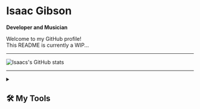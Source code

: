 # Isaac Gibson

**Developer and Musician**

Welcome to my GitHub profile! <br>
This README is currently a WIP...

---

![Isaacs's GitHub stats](https://github-readme-stats.vercel.app/api?username=IsaacDGibson&show_icons=true&theme=react)

---

<!-- START TOOLS DROPDOWN -->

<details> 
  <summary><h2>🛠️ My Tools</h2></summary>
  <!-- START LANGUAGES -->
  
  <h3>👨‍💻 Programming and Markup Languages</h3>
  <p> 
    <img alt="Markdown" src="https://img.shields.io/badge/markdown-%23000000.svg?style=for-the-badge&logo=markdown&logoColor=white"/>
    <img alt="HTML" src="https://img.shields.io/badge/html-%23E34F26.svg?style=for-the-badge&logo=html5&logoColor=white"/>
    <img alt="CSS" src="https://img.shields.io/badge/css-%231572B6.svg?style=for-the-badge&logo=css3&logoColor=white"/>
    <img alt="Java" src="https://custom-icon-badges.demolab.com/badge/Java-%23ED8B00.svg?style=for-the-badge&logo=java&logoColor=white"/>
    <img alt="JavaScript" src="https://img.shields.io/badge/javascript-%23323330.svg?style=for-the-badge&logo=javascript&logoColor=%23F7DF1E"/>
    <img alt="Python" src="https://img.shields.io/badge/python-3670A0?style=for-the-badge&logo=python&logoColor=ffdd54"/> 
  </p>
  
  <!-- END LANGUAGES -->
  
  <!-- LIBRARIES IN FUTURE? -->
  <h3>📚 Frameworks, Platforms and Libraries</h3>
  <img alt="NPM" src="https://img.shields.io/badge/NPM-%23000000.svg?style=for-the-badge&logo=npm&logoColor=white"/>
  <img alt="TailwindCSS" src="https://img.shields.io/badge/tailwindcss-%2338B2AC.svg?style=for-the-badge&logo=tailwind-css&logoColor=white"/>
  <!-- START SOFTWARE & TOOLS -->
  
  <h3>💻 Software and Tools</h3>
  <p>
    <img alt="Windows" src="https://img.shields.io/badge/Windows-0078D6?style=for-the-badge&logo=windows&logoColor=white"/>
    <img alt="Windows Terminal" src="https://img.shields.io/badge/Windows%20Terminal-%234D4D4D.svg?style=for-the-badge&logo=windows-terminal&logoColor=white"/>
    <img alt="Visual Studio Code" src="https://img.shields.io/badge/Visual%20Studio%20Code-0078d7.svg?style=for-the-badge&logo=visual-studio-code&logoColor=white"/>
    <img alt="IntelliJ IDEA" src="https://img.shields.io/badge/IntelliJIDEA-000000.svg?style=for-the-badge&logo=intellij-idea&logoColor=white"/>
    <img alt="PyCharm" src="https://img.shields.io/badge/pycharm-000000?style=for-the-badge&logo=pycharm&logoColor=white"/>
  </p>
  
  <!-- END SOFTWARE & TOOLS -->
</details>

<!-- END TOOLS DROPDOWN -->
